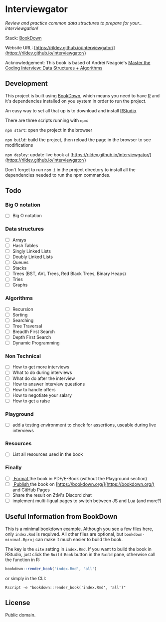 # Interviewgator

_Review and practice common data structures to prepare for your... interviewgation!_

Stack: [ BookDown ](https://bookdown.org/)

Website URL: [https://rildev.github.io/interviewgator/](https://rildev.github.io/interviewgator/)

Acknowledgement: This book is based of Andrei Neagoie's [Master the Coding Interview: Data Structures + Algorithms](https://www.udemy.com/course/master-the-coding-interview-data-structures-algorithms/)

## Development

This project is built using [BookDown](https://bookdown.org/), which means you need to have [R](https://www.r-project.org/) and it's dependencies installed on you system in order to run the project.

An easy way to set all that up is to download and install [RStudio](https://rstudio.com/products/rstudio/download/#download).

There are three scripts running with `npm`:

`npm start`: open the project in the browser

`npm build`: build the project, then reload the page in the browser to see modifications

`npm deploy`: update live book at [https://rildev.github.io/interviewgator/](https://rildev.github.io/interviewgator/)

Don't forget to run `npm i` in the project directory to install all the dependencies needed to run the npm commandes.

## Todo

### Big O notation

- [ ] Big O notation

### Data structures

- [ ] Arrays
- [ ] Hash Tables
- [ ] Singly Linked Lists
- [ ] Doubly Linked Lists
- [ ] Queues
- [ ] Stacks
- [ ] Trees (BST, AVL Trees, Red Black Trees, Binary Heaps)
- [ ] Tries
- [ ] Graphs

### Algorithms

- [ ] Recursion
- [ ] Sorting
- [ ] Searching
- [ ] Tree Traversal
- [ ] Breadth First Search
- [ ] Depth First Search
- [ ] Dynamic Programming

### Non Technical

- [ ]  How to get more interviews
- [ ]  What to do during interviews
- [ ]  What do do after the interview
- [ ]  How to answer interview questions
- [ ]  How to handle offers
- [ ]  How to negotiate your salary
- [ ]  How to get a raise

### Playground

- [ ] add a testing environment to check for assertions, useable during live interviews

### Resources

- [ ] List all resources used in the book

### Finally

- [ ] [ Format ](https://bookdown.org/yihui/bookdown/output-formats.html) the book in PDF/E-Book (without the Playground section)
- [ ] [ Publish ](https://bookdown.org/yihui/bookdown/publishing.html) the book on [https://bookdown.org/](https://bookdown.org/) and GitHub Pages
- [ ] Share the result on ZtM's Discord chat
- [ ] implement multi-ligual pages to switch between JS and Lua (and more?)

## Useful Information from BookDown 
This is a minimal bookdown example. Although you see a few files here, only `index.Rmd` is requived. All other files are optional, but `bookdown-minimal.Rproj` can make it much easier to build the book.

The key is the `site` setting in `index.Rmd`. If you want to build the book in RStudio, just click the `Build Book` button in the `Build` pane, otherwise call the function in R:

```r
bookdown::render_book('index.Rmd', 'all')
```

or simply in the CLI: 

```
Rscript -e "bookdown::render_book('index.Rmd', 'all')"
```

## License

Public domain.
